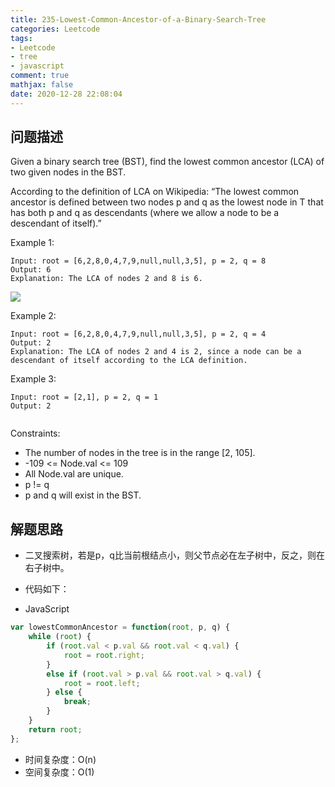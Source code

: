 ```yaml
---
title: 235-Lowest-Common-Ancestor-of-a-Binary-Search-Tree
categories: Leetcode
tags: 
- Leetcode
- tree
- javascript
comment: true
mathjax: false
date: 2020-12-28 22:08:04
---
```


## 问题描述

Given a binary search tree (BST), find the lowest common ancestor (LCA) of two given nodes in the BST.

According to the definition of LCA on Wikipedia: “The lowest common ancestor is defined between two nodes p and q as the lowest node in T that has both p and q as descendants (where we allow a node to be a descendant of itself).”

 

Example 1:

```
Input: root = [6,2,8,0,4,7,9,null,null,3,5], p = 2, q = 8
Output: 6
Explanation: The LCA of nodes 2 and 8 is 6.
```
<!--more-->
![](https://assets.leetcode.com/uploads/2018/12/14/binarysearchtree_improved.png)

Example 2:

```
Input: root = [6,2,8,0,4,7,9,null,null,3,5], p = 2, q = 4
Output: 2
Explanation: The LCA of nodes 2 and 4 is 2, since a node can be a descendant of itself according to the LCA definition.
```

Example 3:
```
Input: root = [2,1], p = 2, q = 1
Output: 2
 
```
Constraints:

- The number of nodes in the tree is in the range [2, 105].
- -109 <= Node.val <= 109
- All Node.val are unique.
- p != q
- p and q will exist in the BST.

## 解题思路

- 二叉搜索树，若是p，q比当前根结点小，则父节点必在左子树中，反之，则在右子树中。

- 代码如下：

- JavaScript

```JavaScript
var lowestCommonAncestor = function(root, p, q) {
    while (root) {
        if (root.val < p.val && root.val < q.val) {
            root = root.right;
        }
        else if (root.val > p.val && root.val > q.val) {
            root = root.left;
        } else {
            break;
        }
    }
    return root;
};

```



- 时间复杂度：O(n)
- 空间复杂度：O(1)

